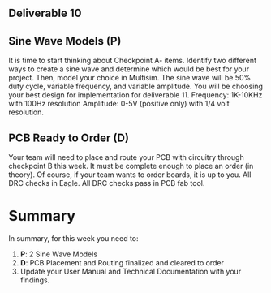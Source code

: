 ## Deliverable 10

## Sine Wave Models (P)
It is time to start thinking about Checkpoint A- items. Identify two different ways to create a sine wave and determine which would be best for your project. Then, model your choice in Multisim.  The sine wave will be 50% duty cycle, variable frequency, and variable amplitude.  You will be choosing your best design for implementation for deliverable 11.
Frequency: 1K-10KHz with 100Hz resolution
Amplitude: 0-5V (positive only) with 1/4 volt resolution.

## PCB Ready to Order (D)
Your team will need to place and route your PCB with circuitry through checkpoint B this week. It must be complete enough to place an order (in theory). Of course, if your team wants to order boards, it is up to you. 
All DRC checks in Eagle.
All DRC checks pass in PCB fab tool.

# Summary

In summary, for this week you need to:

1. **P**: 2 Sine Wave Models
2. **D**: PCB Placement and Routing finalized and cleared to order
3. Update your User Manual and Technical Documentation with your findings.
